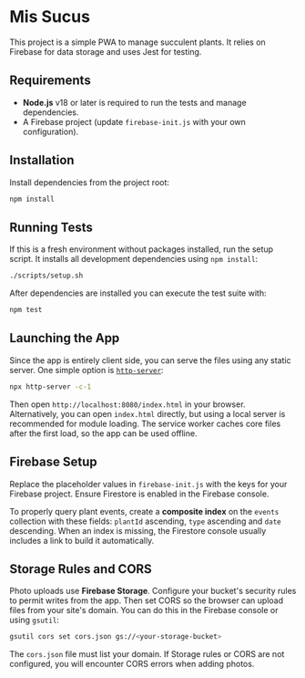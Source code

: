 # Mis Sucus

This project is a simple PWA to manage succulent plants. It relies on Firebase for data storage and uses Jest for testing.

## Requirements

- **Node.js** v18 or later is required to run the tests and manage dependencies.
- A Firebase project (update `firebase-init.js` with your own configuration).

## Installation

Install dependencies from the project root:

```bash
npm install
```

## Running Tests

If this is a fresh environment without packages installed, run the setup script.
It installs all development dependencies using `npm install`:

```bash
./scripts/setup.sh
```

After dependencies are installed you can execute the test suite with:

```bash
npm test
```

## Launching the App

Since the app is entirely client side, you can serve the files using any static server. One simple option is [`http-server`](https://www.npmjs.com/package/http-server):

```bash
npx http-server -c-1
```

Then open `http://localhost:8080/index.html` in your browser. Alternatively, you can open `index.html` directly, but using a local server is recommended for module loading.
The service worker caches core files after the first load, so the app can be used offline.

## Firebase Setup

Replace the placeholder values in `firebase-init.js` with the keys for your Firebase project. Ensure Firestore is enabled in the Firebase console.

To properly query plant events, create a **composite index** on the `events` collection with these fields:
`plantId` ascending, `type` ascending and `date` descending. When an index is missing,
the Firestore console usually includes a link to build it automatically.

## Storage Rules and CORS

Photo uploads use **Firebase Storage**. Configure your bucket's security rules
to permit writes from the app. Then set CORS so the browser can upload files
from your site's domain. You can do this in the Firebase console or using
`gsutil`:

```bash
gsutil cors set cors.json gs://<your-storage-bucket>
```

The `cors.json` file must list your domain. If Storage rules or CORS are not
configured, you will encounter CORS errors when adding photos.

